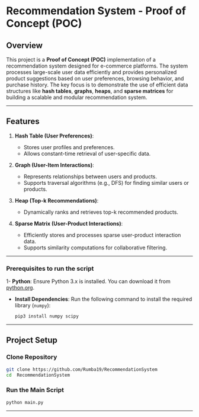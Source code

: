 # Recommendation System - Proof of Concept (POC)

## Overview
This project is a **Proof of Concept (POC)** implementation of a recommendation system designed for e-commerce platforms. The system processes large-scale user data efficiently and provides personalized product suggestions based on user preferences, browsing behavior, and purchase history. The key focus is to demonstrate the use of efficient data structures like **hash tables**, **graphs**, **heaps**, and **sparse matrices** for building a scalable and modular recommendation system.

---

## Features
1. **Hash Table (User Preferences)**:
   - Stores user profiles and preferences.
   - Allows constant-time retrieval of user-specific data.

2. **Graph (User-Item Interactions)**:
   - Represents relationships between users and products.
   - Supports traversal algorithms (e.g., DFS) for finding similar users or products.

3. **Heap (Top-k Recommendations)**:
   - Dynamically ranks and retrieves top-k recommended products.

4. **Sparse Matrix (User-Product Interactions)**:
   - Efficiently stores and processes sparse user-product interaction data.
   - Supports similarity computations for collaborative filtering.

---


### **Prerequisites to run the script**
1- **Python**: Ensure Python 3.x is installed. You can download it from [python.org](https://www.python.org/).
- **Install Dependencies**: Run the following command to install the required library (`numpy`):
   ```bash
   pip3 install numpy scipy
---

## Project Setup

### Clone Repository
```bash
git clone https://github.com/Rumba19/RecommendationSystem
cd  RecommendationSystem
```

### Run the Main Script
```bash
python main.py
```

---



